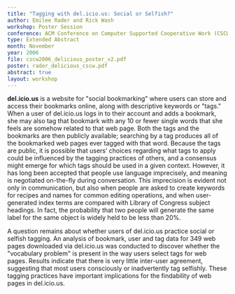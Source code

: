 ```yaml
---
title: "Tagging with del.icio.us: Social or Selfish?"
author: Emilee Rader and Rick Wash
workshop: Poster Session
conference: ACM Conference on Computer Supported Cooperative Work (CSCW)
type: Extended Abstract
month: November
year: 2006
file: cscw2006_delicious_poster_v2.pdf
poster: rader_delicious_cscw.pdf
abstract: true
layout: workshop
---
```


**del.icio.us** is a website for "social bookmarking" where users can store and access their bookmarks online, along with
descriptive keywords or "tags." When a user of del.icio.us logs in to their account and adds a bookmark, she may also
tag that bookmark with any 10 or fewer single words that she feels are somehow related to that web page. Both the tags
and the bookmarks are then publicly available; searching by a tag produces all of the bookmarked web pages ever tagged
with that word. Because the tags are public, it is possible that users’ choices regarding what tags to apply could be
influenced by the tagging practices of others, and a consensus might emerge for which tags should be used in a given
context. However, it has long been accepted that people use language imprecisely, and meaning is negotiated on-the-fly
during conversation. This imprecision is evident not only in communication, but also when people are asked to create
keywords for recipes and names for common editing operations, and when user-generated index terms are compared with
Library of Congress subject headings. In fact, the probability that two people will generate the same label for the same
object is widely held to be less than 20%.

A question remains about whether users of del.icio.us practice social or selfish tagging. An analysis of bookmark, user
and tag data for 349 web pages downloaded via del.icio.us was conducted to discover whether the "vocabulary problem" is
present in the way users select tags for web pages. Results indicate that there is very little inter-user agreement,
suggesting that most users consciously or inadvertently tag selfishly. These tagging practices have important
implications for the findability of web pages in del.icio.us.
